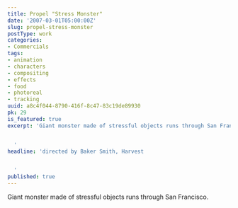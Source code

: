 ```yaml
---
title: Propel "Stress Monster"
date: '2007-03-01T05:00:00Z'
slug: propel-stress-monster
postType: work
categories:
- Commercials
tags:
- animation
- characters
- compositing
- effects
- food
- photoreal
- tracking
uuid: a8c4f044-8790-416f-8c47-83c19de89930
pk: 29
is_featured: true
excerpt: 'Giant monster made of stressful objects runs through San Francisco.


  '
headline: 'directed by Baker Smith, Harvest


  '
published: true
---
```

Giant monster made of stressful objects runs through San Francisco.


